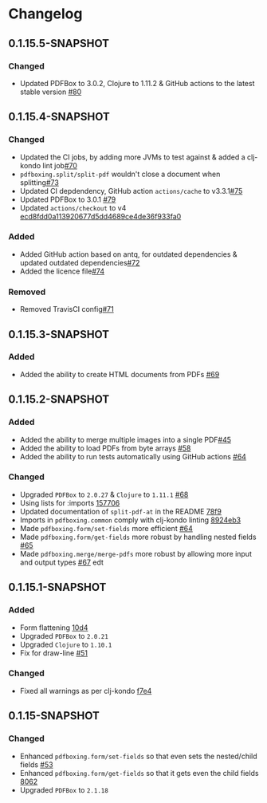 # Changelog

## 0.1.15.5-SNAPSHOT

### Changed
- Updated PDFBox to 3.0.2, Clojure to 1.11.2 & GitHub actions to the
  latest stable version [#80](https://github.com/dotemacs/pdfboxing/pull/80)

## 0.1.15.4-SNAPSHOT

### Changed
- Updated the CI jobs, by adding more JVMs to test against & added a clj-kondo lint job[#70](https://github.com/dotemacs/pdfboxing/pull/70)
- `pdfboxing.split/split-pdf` wouldn't close a document when splitting[#73](https://github.com/dotemacs/pdfboxing/pull/73)
- Updated CI depdendency, GitHub action `actions/cache` to v3.3.1[#75](https://github.com/dotemacs/pdfboxing/pull/75)
- Updated PDFBox to 3.0.1 [#79](https://github.com/dotemacs/pdfboxing/pull/79)
- Updated `actions/checkout` to v4 [ecd8fdd0a113920677d5dd4689ce4de36f933fa0](https://github.com/dotemacs/pdfboxing/commit/ecd8fdd0a113920677d5dd4689ce4de36f933fa0)

### Added
- Added GitHub action based on antq, for outdated dependencies & updated outdated dependencies[#72](https://github.com/dotemacs/pdfboxing/pull/72)
- Added the licence file[#74](https://github.com/dotemacs/pdfboxing/pull/74)

### Removed
- Removed TravisCI config[#71](https://github.com/dotemacs/pdfboxing/pull/71)

## 0.1.15.3-SNAPSHOT

### Added
- Added the ability to create HTML documents from PDFs [#69](https://github.com/dotemacs/pdfboxing/pull/69)

## 0.1.15.2-SNAPSHOT

### Added
- Added the ability to merge multiple images into a single PDF[#45](https://github.com/dotemacs/pdfboxing/pull/45)
- Added the ability to load PDFs from byte arrays [#58](https://github.com/dotemacs/pdfboxing/pull/58)
- Added the ability to run tests automatically using GitHub actions [#64](https://github.com/dotemacs/pdfboxing/pull/64)

### Changed
- Upgraded `PDFBox` to `2.0.27` & `Clojure` to `1.11.1` [#68](https://github.com/dotemacs/pdfboxing/pull/68)
- Using lists for :imports [157706](https://github.com/dotemacs/pdfboxing/commit/1577064f72e34523245454bca0f232da6a3e7c2f)
- Updated documentation of `split-pdf-at` in the README [78f9](https://github.com/dotemacs/pdfboxing/commit/78f9e822a6463c84bb8f257c8bc5956bd8269258)
- Imports in `pdfboxing.common` comply with clj-kondo linting [8924eb3](https://github.com/dotemacs/pdfboxing/commit/8924eb37669d2ba22b543179c2f1d2dbfab93926)
- Made `pdfboxing.form/set-fields` more efficient [#64](https://github.com/dotemacs/pdfboxing/pull/64)
- Made `pdfboxing.form/get-fields` more robust by handling nested fields [#65](https://github.com/dotemacs/pdfboxing/pull/65)
- Made `pdfboxing.merge/merge-pdfs` more robust by allowing more input and output types [#67](https://github.com/dotemacs/pdfboxing/pull/67)
edt

## 0.1.15.1-SNAPSHOT

### Added
- Form flattening [10d4](https://github.com/dotemacs/pdfboxing/commit/10d4962209f92290b66a709a8e64edf3203eab2a)
- Upgraded `PDFBox` to `2.0.21`
- Upgraded `Clojure` to `1.10.1`
- Fix for draw-line [#51](https://github.com/dotemacs/pdfboxing/pull/51)

### Changed
- Fixed all warnings as per clj-kondo [f7e4](https://github.com/dotemacs/pdfboxing/commit/f7e4eaf7c192ab6b3db2bd8420d5011a8837cc0a)

## 0.1.15-SNAPSHOT

### Changed
- Enhanced `pdfboxing.form/set-fields` so that even sets the nested/child fields [#53](https://github.com/dotemacs/pdfboxing/pull/53)
- Enhanced `pdfboxing.form/get-fields` so that it gets even the child fields [8062](https://github.com/dotemacs/pdfboxing/commit/8062677d51e279496951f5f3630b947227150410)
- Upgraded `PDFBox` to `2.1.18`
